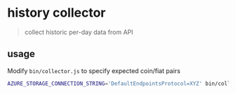 # history collector

> collect historic per-day data from API

## usage

Modify `bin/collector.js` to specify expected coin/fiat pairs

```sh
AZURE_STORAGE_CONNECTION_STRING='DefaultEndpointsProtocol=XYZ' bin/collector
```